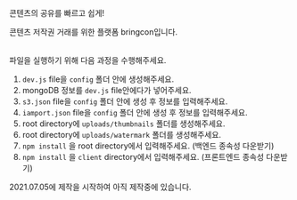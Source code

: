 콘텐츠의 공유를 빠르고 쉽게!

콘텐츠 저작권 거래를 위한 플랫폼 bringcon입니다.

<br />
파일을 실행하기 위해 다음 과정을 수행해주세요.

1. `dev.js` file을 `config` 폴더 안에 생성해주세요.
2. mongoDB 정보를 `dev.js` file안에다가 넣어주세요.
3. `s3.json` file을 `config` 폴더 안에 생성 후 정보를 입력해주세요.
4. `iamport.json` file을 `config` 폴더 안에 생성 후 정보를 입력해주세요.
5. root directory에 `uploads/thumbnails` 폴더를 생성해주세요.
6. root directory에 `uploads/watermark` 폴더를 생성해주세요.
7. `npm install` 을 root directory에서 입력해주세요. (백엔드 종속성 다운받기)
8. `npm install` 을 `client` directory에서 입력해주세요. (프론트엔드 종속성 다운받기)

 2021.07.05에 제작을 시작하여 아직 제작중에 있습니다.

